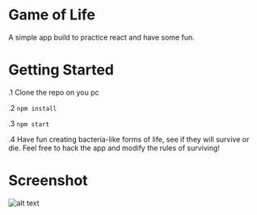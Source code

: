 # Game of Life

A simple app build to practice react and have some fun.

# Getting Started

.1 Clone the repo on you pc

.2 `npm install`

.3 `npm start`

.4 Have fun creating bacteria-like forms of life, see if they will survive or die. Feel free to hack the app and modify the rules of surviving!

# Screenshot


![alt text](https://res.cloudinary.com/dwfodxlfi/image/upload/v1540052465/localhost_3001_.png)
